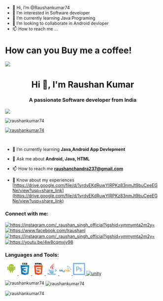- 👋 Hi, I’m @Raushankumar74
- 👀 I’m interested in Software developer
- 🌱 I’m currently learning Java Programing 
- 💞️ I’m looking to collaborate in Android devloper 
- 📫 How to reach me ...

<!---
Raushankumar74/Raushankumar74 is a ✨ special ✨ repository because its `README.md` (this file) appears on your GitHub profile.
You can click the Preview link to take a look at your changes.
--->

# How can you Buy me a coffee!

<a href="https://www.buymeacoffee.com/raushanKumar"><img src="https://img.buymeacoffee.com/button-api/?text=Buy me a coffee&emoji=☕&slug=raushanKumar&button_colour=FF5F5F&font_colour=ffffff&font_family=Arial&outline_colour=000000&coffee_colour=FFDD00" /></a>


<h1 align="center">Hi 👋, I'm Raushan Kumar</h1>
<h3 align="center">A passionate Software developer from India</h3>

<img align="Center" src="https://user-images.githubusercontent.com/55389276/140866485-8fb1c876-9a8f-4d6a-98dc-08c4981eaf70.gif"/>

<p align="left"> <img src="https://komarev.com/ghpvc/?username=raushankumar74&label=Profile%20views&color=0e75b6&style=flat" alt="raushankumar74" /> </p>

<p align="left"> <a href="https://github.com/ryo-ma/github-profile-trophy"><img src="https://github-profile-trophy.vercel.app/?username=raushankumar74" alt="raushankumar74" /></a> </p>

<p align="left"> <a href="https://twitter.com/" target="blank"><img src="https://img.shields.io/twitter/follow/?logo=twitter&style=for-the-badge" alt="" /></a> </p>

- 🌱 I’m currently learning **Java,Android App Devlepment**

- 💬 Ask me about **Android, Java, HTML**

- 📫 How to reach me **raushanchandra237@gmail.com**

- 📄 Know about my experiences [https://drive.google.com/file/d/1yrdyEKdRuwYIRPKz83nmJt9buCeeEGNe/view?usp=share_link](https://drive.google.com/file/d/1yrdyEKdRuwYIRPKz83nmJt9buCeeEGNe/view?usp=share_link)

<h3 align="left">Connect with me:</h3>
<p align="left">
<a href="https://linkedin.com/in/https://instagram.com/_raushan_singh_official?igshid=ymmymta2m2y=" target="blank"><img align="center" src="https://raw.githubusercontent.com/rahuldkjain/github-profile-readme-generator/master/src/images/icons/Social/linked-in-alt.svg" alt="https://instagram.com/_raushan_singh_official?igshid=ymmymta2m2y=" height="30" width="40" /></a>
<a href="https://fb.com/https://www.facebook.com/lraushanl" target="blank"><img align="center" src="https://raw.githubusercontent.com/rahuldkjain/github-profile-readme-generator/master/src/images/icons/Social/facebook.svg" alt="https://www.facebook.com/lraushanl" height="30" width="40" /></a>
<a href="https://instagram.com/https://instagram.com/_raushan_singh_official?igshid=ymmymta2m2y=" target="blank"><img align="center" src="https://raw.githubusercontent.com/rahuldkjain/github-profile-readme-generator/master/src/images/icons/Social/instagram.svg" alt="https://instagram.com/_raushan_singh_official?igshid=ymmymta2m2y=" height="30" width="40" /></a>
<a href="https://www.youtube.com/c/https://youtu.be/4w8cqmvjv98" target="blank"><img align="center" src="https://raw.githubusercontent.com/rahuldkjain/github-profile-readme-generator/master/src/images/icons/Social/youtube.svg" alt="https://youtu.be/4w8cqmvjv98" height="30" width="40" /></a>
</p>

<h3 align="left">Languages and Tools:</h3>
<p align="left"> <a href="https://developer.android.com" target="_blank" rel="noreferrer"> <img src="https://raw.githubusercontent.com/devicons/devicon/master/icons/android/android-original-wordmark.svg" alt="android" width="40" height="40"/> </a> <a href="https://www.w3schools.com/css/" target="_blank" rel="noreferrer"> <img src="https://raw.githubusercontent.com/devicons/devicon/master/icons/css3/css3-original-wordmark.svg" alt="css3" width="40" height="40"/> </a> <a href="https://www.w3.org/html/" target="_blank" rel="noreferrer"> <img src="https://raw.githubusercontent.com/devicons/devicon/master/icons/html5/html5-original-wordmark.svg" alt="html5" width="40" height="40"/> </a> <a href="https://www.java.com" target="_blank" rel="noreferrer"> <img src="https://raw.githubusercontent.com/devicons/devicon/master/icons/java/java-original.svg" alt="java" width="40" height="40"/> </a> <a href="https://www.mysql.com/" target="_blank" rel="noreferrer"> <img src="https://raw.githubusercontent.com/devicons/devicon/master/icons/mysql/mysql-original-wordmark.svg" alt="mysql" width="40" height="40"/> </a> <a href="https://www.photoshop.com/en" target="_blank" rel="noreferrer"> <img src="https://raw.githubusercontent.com/devicons/devicon/master/icons/photoshop/photoshop-line.svg" alt="photoshop" width="40" height="40"/> </a> <a href="https://unity.com/" target="_blank" rel="noreferrer"> <img src="https://www.vectorlogo.zone/logos/unity3d/unity3d-icon.svg" alt="unity" width="40" height="40"/> </a> </p>

<p><img align="left" src="https://github-readme-stats.vercel.app/api/top-langs?username=raushankumar74&show_icons=true&locale=en&layout=compact" alt="raushankumar74" /></p>

<p>&nbsp;<img align="center" src="https://github-readme-stats.vercel.app/api?username=raushankumar74&show_icons=true&locale=en" alt="raushankumar74" /></p>

<p><img align="center" src="https://github-readme-streak-stats.herokuapp.com/?user=raushankumar74&" alt="raushankumar74" /></p>
